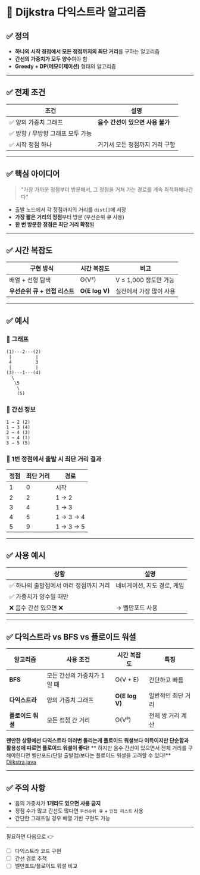 # 📘 Dijkstra 다익스트라 알고리즘

## ✅ 정의
- **하나의 시작 정점에서 모든 정점까지의 최단 거리**를 구하는 알고리즘
- **간선의 가중치가 모두 양수**여야 함
- **Greedy + DP(메모이제이션)** 형태의 알고리즘

---

## ✅ 전제 조건

| 조건 | 설명 |
|------|------|
| ✅ 양의 가중치 그래프 | **음수 간선이 있으면 사용 불가** |
| ✅ 방향 / 무방향 그래프 모두 가능 | |
| ✅ 시작 정점 하나 | 거기서 모든 정점까지 거리 구함 |

---

## ✅ 핵심 아이디어

> "가장 가까운 정점부터 방문해서, 그 정점을 거쳐 가는 경로를 계속 최적화해나간다"

- 출발 노드에서 각 정점까지의 거리를 `dist[]`에 저장
- **가장 짧은 거리의 정점**부터 방문 (우선순위 큐 사용)
- **한 번 방문한 정점은 최단 거리 확정**됨

---

## ✅ 시간 복잡도

| 구현 방식 | 시간 복잡도 | 비고 |
|-----------|--------------|------|
| 배열 + 선형 탐색 | O(V²) | V ≤ 1,000 정도만 가능 |
| **우선순위 큐 + 인접 리스트** | **O(E log V)** | 실전에서 가장 많이 사용 |

---

## ✅ 예시

### 🔸 그래프

```
(1)---2---(2)
 |         |
 4         3
 |         |
(3)---1---(4)
  \       
   \5    
    \
    (5)
```

### 🔸 간선 정보

```
1 → 2 (2)
1 → 3 (4)
2 → 4 (3)
3 → 4 (1)
3 → 5 (5)
```

### 🔸 1번 정점에서 출발 시 최단 거리 결과

| 정점 | 최단 거리 | 경로 |
|------|------------|------|
| 1 | 0 | 시작 |
| 2 | 2 | 1 → 2 |
| 3 | 4 | 1 → 3 |
| 4 | 5 | 1 → 3 → 4 |
| 5 | 9 | 1 → 3 → 5 |

---

## ✅ 사용 예시

| 상황 | 설명 |
|------|------|
| ✅ 하나의 출발점에서 여러 정점까지 거리 | 네비게이션, 지도 경로, 게임 |
| ✅ 가중치가 양수일 때만 | |
| ❌ 음수 간선 있으면 ❌ | → 벨만포드 사용 |

---

## ✅ 다익스트라 vs BFS vs 플로이드 워셜

| 알고리즘 | 사용 조건 | 시간 복잡도 | 특징         |
|----------|------------|----------------|------------|
| **BFS** | 모든 간선의 가중치가 1일 때 | O(V + E) | 간단하고 빠름    |
| **다익스트라** | 양의 가중치 그래프 | **O(E log V)** | 일반적인 최단 거리 |
| **플로이드 워셜** | 모든 정점 간 거리 | O(V³) | 전체 쌍 거리 계산 |
**왠만한 상황에선 다익스트라 여러번 돌리는게 플로이드 워셜보다 이득이지만 단순함과 활용성에 따르면 플로이드 워셜이 좋다!**
** 하지만 음수 간선이 있으면서 전체 거리를 구해야한다면 벨만포드(단일 출발점)보다는 플로이드 워셜을 고려할 수 있다!**
[Dijkstra.java](../code/Dijkstra.java)

---

## ✅ 주의 사항

- 음의 가중치가 **1개라도 있으면 사용 금지**
- 정점 수가 많고 간선도 많다면 `우선순위 큐` + `인접 리스트` 사용
- 간단한 그래프일 경우 배열 기반 구현도 가능

---

필요하면 다음으로 👉
- [ ] 다익스트라 코드 구현
- [ ] 간선 경로 추적
- [ ] 벨만포드/플로이드 워셜 비교